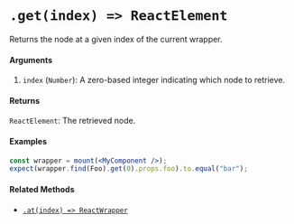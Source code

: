 # `.get(index) => ReactElement`

Returns the node at a given index of the current wrapper.


#### Arguments

1. `index` (`Number`): A zero-based integer indicating which node to retrieve.



#### Returns

`ReactElement`: The retrieved node.



#### Examples

```jsx
const wrapper = mount(<MyComponent />);
expect(wrapper.find(Foo).get(0).props.foo).to.equal("bar");
```



#### Related Methods

- [`.at(index) => ReactWrapper`](at.md)
